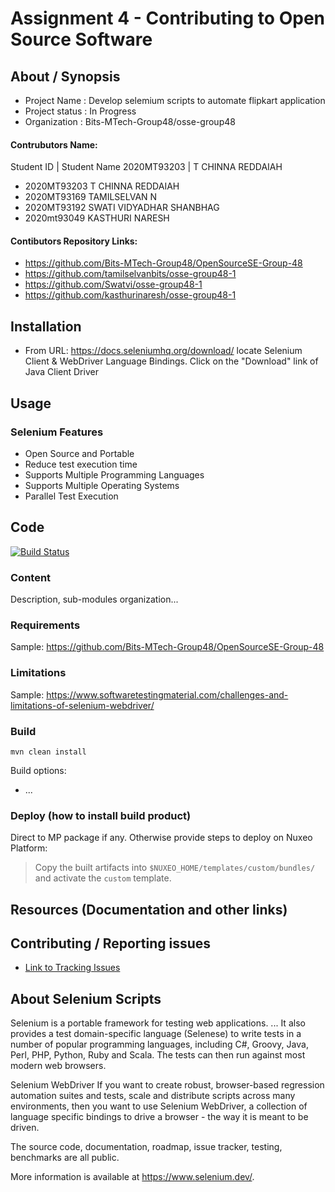 # Assignment 4 - Contributing to Open Source Software
## About / Synopsis

* Project Name   : Develop selemium scripts to automate flipkart application
* Project status : In Progress
* Organization   : Bits-MTech-Group48/osse-group48

#### Contrubutors Name:

Student ID | Student Name
2020MT93203 | T CHINNA REDDAIAH
* 2020MT93203	    T CHINNA REDDAIAH
* 2020MT93169	    TAMILSELVAN N
* 2020MT93192	    SWATI VIDYADHAR SHANBHAG
* 2020mt93049	    KASTHURI NARESH

#### Contibutors Repository Links: 

* <https://github.com/Bits-MTech-Group48/OpenSourceSE-Group-48>
* <https://github.com/tamilselvanbits/osse-group48-1>
* <https://github.com/Swatvi/osse-group48-1>
* <https://github.com/kasthurinaresh/osse-group48-1>

## Installation

* From URL: <https://docs.seleniumhq.org/download/> locate Selenium Client & WebDriver Language Bindings. Click on the "Download" link of Java Client Driver

## Usage

### Selenium Features
* Open Source and Portable 
* Reduce test execution time
* Supports Multiple Programming Languages
* Supports Multiple Operating Systems
* Parallel Test Execution

## Code

[![Build Status](https://qa.nuxeo.org/jenkins/buildStatus/icon?job=/nuxeo/addons_nuxeo-sample-project-master)](https://qa.nuxeo.org/jenkins/job/nuxeo/job/addons_nuxeo-sample-project-master/)

### Content

Description, sub-modules organization...

### Requirements


Sample: <https://github.com/Bits-MTech-Group48/OpenSourceSE-Group-48>

### Limitations

Sample: <https://www.softwaretestingmaterial.com/challenges-and-limitations-of-selenium-webdriver/>

### Build

    mvn clean install

Build options:

* ...

### Deploy (how to install build product)

Direct to MP package if any. Otherwise provide steps to deploy on Nuxeo Platform:

 > Copy the built artifacts into `$NUXEO_HOME/templates/custom/bundles/` and activate the `custom` template.

## Resources (Documentation and other links)

## Contributing / Reporting issues

* [Link to Tracking Issues](https://github.com/Bits-MTech-Group48/OpenSourceSE-Group-48/issues)

## About Selenium Scripts

Selenium is a portable framework for testing web applications. ... It also provides a test domain-specific language (Selenese) to write tests in a number of popular programming languages, including C#, Groovy, Java, Perl, PHP, Python, Ruby and Scala. The tests can then run against most modern web browsers.

Selenium WebDriver
If you want to create robust, browser-based regression automation suites and tests, scale and distribute scripts across many environments, then you want to use Selenium WebDriver, a collection of language specific bindings to drive a browser - the way it is meant to be driven.

The source code, documentation, roadmap, issue tracker, testing, benchmarks are all public.

More information is available at https://www.selenium.dev/.
